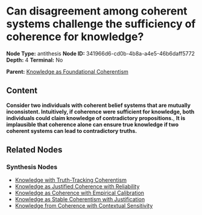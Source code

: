 # Can disagreement among coherent systems challenge the sufficiency of coherence for knowledge?

**Node Type:** antithesis
**Node ID:** 341966d6-cd0b-4b8a-a4e5-46b6daff5772
**Depth:** 4
**Terminal:** No

**Parent:** [Knowledge as Foundational Coherentism](knowledge-as-foundational-coherentism-synthesis-23bdc14c-6fd2-4737-887d-58dc389ae881.md)

## Content

**Consider two individuals with coherent belief systems that are mutually inconsistent. Intuitively, if coherence were sufficient for knowledge, both individuals could claim knowledge of contradictory propositions.**, **It is implausible that coherence alone can ensure true knowledge if two coherent systems can lead to contradictory truths.**

## Related Nodes

### Synthesis Nodes

- [Knowledge with Truth-Tracking Coherentism](knowledge-with-truth-tracking-coherentism-synthesis-f3f5e9b6-1df1-4277-ba79-04ae616799e0.md)
- [Knowledge as Justified Coherence with Reliability](knowledge-as-justified-coherence-with-reliability-synthesis-9245a390-b110-41c6-b365-9ca3e15cbc71.md)
- [Knowledge as Coherence with Empirical Calibration](knowledge-as-coherence-with-empirical-calibration-synthesis-44b65743-7df7-4eb3-86e6-a43e6583aebf.md)
- [Knowledge as Stable Coherentism with Justification](knowledge-as-stable-coherentism-with-justification-synthesis-f4138a7f-9105-485f-a892-149019c6dec6.md)
- [Knowledge from Coherence with Contextual Sensitivity](knowledge-from-coherence-with-contextual-sensitivity-synthesis-37d10fb7-c314-4c21-b8bf-ed72cb84b0bd.md)
